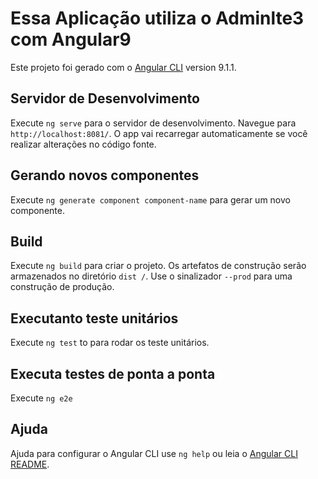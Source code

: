 # Essa Aplicação utiliza o Adminlte3 com Angular9

Este projeto foi gerado com o [Angular CLI](https://github.com/angular/angular-cli) version 9.1.1.

## Servidor de Desenvolvimento

Execute `ng serve` para o servidor de desenvolvimento. Navegue para `http://localhost:8081/`. O app vai recarregar automaticamente se você realizar alterações no código fonte.

## Gerando novos componentes

Execute `ng generate component component-name` para gerar um novo componente.

## Build

Execute `ng build` para criar o projeto. Os artefatos de construção serão armazenados no diretório `dist /`. Use o sinalizador `--prod` para uma construção de produção.

## Executanto teste unitários

Execute `ng test` to para rodar os teste unitários.

## Executa testes de ponta a ponta

Execute `ng e2e` 

## Ajuda

Ajuda para configurar o Angular CLI use `ng help` ou leia o [Angular CLI README](https://github.com/angular/angular-cli/blob/master/README.md).
